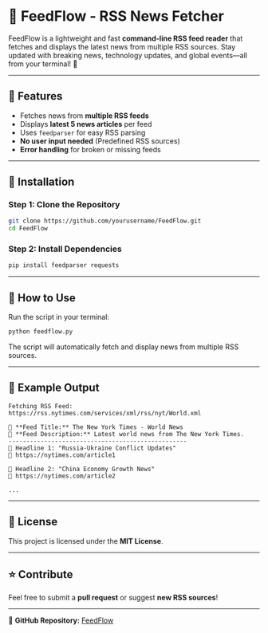 # 📰 FeedFlow - RSS News Fetcher

FeedFlow is a lightweight and fast **command-line RSS feed reader** that fetches and displays the latest news from multiple RSS sources. Stay updated with breaking news, technology updates, and global events—all from your terminal! 🚀

---

## 🌟 Features
- Fetches news from **multiple RSS feeds**
- Displays **latest 5 news articles** per feed
- Uses `feedparser` for easy RSS parsing
- **No user input needed** (Predefined RSS sources)
- **Error handling** for broken or missing feeds

---

## 🔧 Installation
### **Step 1: Clone the Repository**
```sh
git clone https://github.com/yourusername/FeedFlow.git
cd FeedFlow
```

### **Step 2: Install Dependencies**
```sh
pip install feedparser requests
```

---

## 🚀 How to Use
Run the script in your terminal:
```sh
python feedflow.py
```

The script will automatically fetch and display news from multiple RSS sources.

---

## 📌 Example Output
```
Fetching RSS Feed: https://rss.nytimes.com/services/xml/rss/nyt/World.xml

🔗 **Feed Title:** The New York Times - World News
📌 **Feed Description:** Latest world news from The New York Times.
--------------------------------------------------
📰 Headline 1: "Russia-Ukraine Conflict Updates"
🔗 https://nytimes.com/article1

📰 Headline 2: "China Economy Growth News"
🔗 https://nytimes.com/article2

...
```

---

## 📜 License
This project is licensed under the **MIT License**.

---

## ⭐ Contribute
Feel free to submit a **pull request** or suggest **new RSS sources**!

---

🔗 **GitHub Repository:** [FeedFlow](https://github.com/umairfarooqi/FeedFlow)
